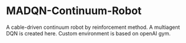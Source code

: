 # MADQN-Continuum-Robot
A cable-driven continuum robot by reinforcement method.
A multiagent DQN is created here.
Custom environment is based on openAI gym.
